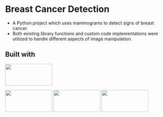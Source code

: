 # Breast Cancer Detection

- A Python project which uses mammograms to detect signs of breast cancer.  
- Both existing library functions and custom code implementations were utilized to handle different aspects of image manipulation.


## Built with 

<img src="https://i.imgur.com/Ihrm7vq.png" width="150" height="70"> 

<img src="https://i.imgur.com/L0C7WWr.png" width="150" height="70"> <img src="https://i.imgur.com/JBW7n57.png" width="150" height="70">
<img src="https://i.imgur.com/HeTJKaT.png" width="150" height="70">
